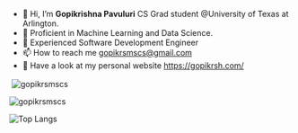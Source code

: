 - 👋 Hi, I’m **Gopikrishna Pavuluri** CS Grad student @University of Texas at Arlington.
- 🌱 Proficient in Machine Learning and Data Science.
- 👀 Experienced Software Development Engineer
- 📫 How to reach me gopikrsmscs@gmail.com
- 👀 Have a look at my personal website https://gopikrsh.com/



<p>&nbsp;<img align="center" src="https://github-readme-stats.vercel.app/api?username=gopikrsmscs&show_icons=true&locale=en" alt="gopikrsmscs" /></p>

<p><img align="center" src="https://github-readme-streak-stats.herokuapp.com/?user=gopikrsmscs" alt="gopikrsmscs" /></p>



![Top Langs](https://github-readme-stats.vercel.app/api/top-langs/?username=gopikrsmscs&layout=compact)



